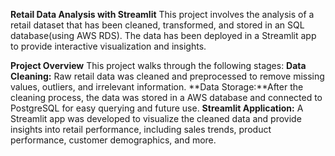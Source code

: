 **Retail Data Analysis with Streamlit**
    This project involves the analysis of a retail dataset that has been cleaned, transformed, and stored in an SQL database(using AWS RDS). The data has been deployed in a Streamlit app to provide interactive 
  visualization and insights.

**Project Overview**
This project walks through the following stages:
  **Data Cleaning:** Raw retail data was cleaned and preprocessed to remove missing values, outliers, and irrelevant information.
  **Data Storage:**After the cleaning process, the data was stored in a AWS database and connected to PostgreSQL for easy querying and future use.
  **Streamlit Application:** A Streamlit app was developed to visualize the cleaned data and provide insights into retail performance, including sales trends, product performance, customer demographics, and more.
